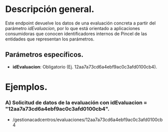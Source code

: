 # Descripción general.

Este endpoint devuelve los datos de una evaluación concreta a partir del parámetro _idEvaluacion_, por lo que está orientado a aplicaciones consumidoras que conocen identificadores internos de Pincel de las entidades que representan los parámetros.

## Parámetros específicos.

* **idEvaluacion**: Obligatorio (Ej. 12aa7a73cd6a4ebf9ac0c3afd0100cb4).

# Ejemplos.
### A) Solicitud de datos de la evaluación con idEvaluacion = "12aa7a73cd6a4ebf9ac0c3afd0100cb4".
* /gestionacadcentros/evaluaciones/12aa7a73cd6a4ebf9ac0c3afd0100cb4

